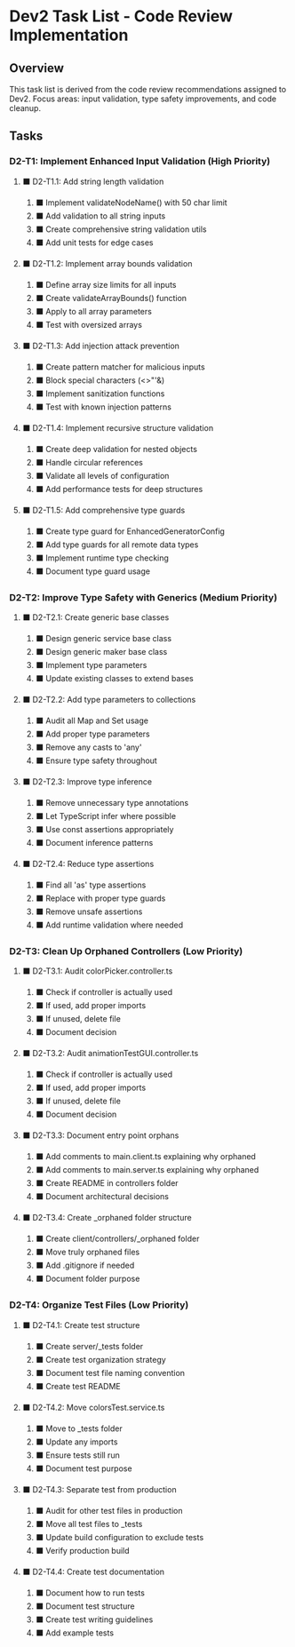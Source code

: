# Dev2 Task List - Code Review Implementation

## Overview

This task list is derived from the code review recommendations assigned to Dev2. Focus areas: input validation, type safety improvements, and code cleanup.

## Tasks

### D2-T1: Implement Enhanced Input Validation (High Priority)

1. ⬛ D2-T1.1: Add string length validation

   1. ⬛ Implement validateNodeName() with 50 char limit
   2. ⬛ Add validation to all string inputs
   3. ⬛ Create comprehensive string validation utils
   4. ⬛ Add unit tests for edge cases

2. ⬛ D2-T1.2: Implement array bounds validation

   1. ⬛ Define array size limits for all inputs
   2. ⬛ Create validateArrayBounds() function
   3. ⬛ Apply to all array parameters
   4. ⬛ Test with oversized arrays

3. ⬛ D2-T1.3: Add injection attack prevention

   1. ⬛ Create pattern matcher for malicious inputs
   2. ⬛ Block special characters (<>\"'&)
   3. ⬛ Implement sanitization functions
   4. ⬛ Test with known injection patterns

4. ⬛ D2-T1.4: Implement recursive structure validation

   1. ⬛ Create deep validation for nested objects
   2. ⬛ Handle circular references
   3. ⬛ Validate all levels of configuration
   4. ⬛ Add performance tests for deep structures

5. ⬛ D2-T1.5: Add comprehensive type guards
   1. ⬛ Create type guard for EnhancedGeneratorConfig
   2. ⬛ Add type guards for all remote data types
   3. ⬛ Implement runtime type checking
   4. ⬛ Document type guard usage

### D2-T2: Improve Type Safety with Generics (Medium Priority)

1. ⬛ D2-T2.1: Create generic base classes

   1. ⬛ Design generic service base class
   2. ⬛ Design generic maker base class
   3. ⬛ Implement type parameters
   4. ⬛ Update existing classes to extend bases

2. ⬛ D2-T2.2: Add type parameters to collections

   1. ⬛ Audit all Map and Set usage
   2. ⬛ Add proper type parameters
   3. ⬛ Remove any casts to 'any'
   4. ⬛ Ensure type safety throughout

3. ⬛ D2-T2.3: Improve type inference

   1. ⬛ Remove unnecessary type annotations
   2. ⬛ Let TypeScript infer where possible
   3. ⬛ Use const assertions appropriately
   4. ⬛ Document inference patterns

4. ⬛ D2-T2.4: Reduce type assertions
   1. ⬛ Find all 'as' type assertions
   2. ⬛ Replace with proper type guards
   3. ⬛ Remove unsafe assertions
   4. ⬛ Add runtime validation where needed

### D2-T3: Clean Up Orphaned Controllers (Low Priority)

1. ⬛ D2-T3.1: Audit colorPicker.controller.ts

   1. ⬛ Check if controller is actually used
   2. ⬛ If used, add proper imports
   3. ⬛ If unused, delete file
   4. ⬛ Document decision

2. ⬛ D2-T3.2: Audit animationTestGUI.controller.ts

   1. ⬛ Check if controller is actually used
   2. ⬛ If used, add proper imports
   3. ⬛ If unused, delete file
   4. ⬛ Document decision

3. ⬛ D2-T3.3: Document entry point orphans

   1. ⬛ Add comments to main.client.ts explaining why orphaned
   2. ⬛ Add comments to main.server.ts explaining why orphaned
   3. ⬛ Create README in controllers folder
   4. ⬛ Document architectural decisions

4. ⬛ D2-T3.4: Create \_orphaned folder structure
   1. ⬛ Create client/controllers/\_orphaned folder
   2. ⬛ Move truly orphaned files
   3. ⬛ Add .gitignore if needed
   4. ⬛ Document folder purpose

### D2-T4: Organize Test Files (Low Priority)

1. ⬛ D2-T4.1: Create test structure

   1. ⬛ Create server/\_tests folder
   2. ⬛ Create test organization strategy
   3. ⬛ Document test file naming convention
   4. ⬛ Create test README

2. ⬛ D2-T4.2: Move colorsTest.service.ts

   1. ⬛ Move to \_tests folder
   2. ⬛ Update any imports
   3. ⬛ Ensure tests still run
   4. ⬛ Document test purpose

3. ⬛ D2-T4.3: Separate test from production

   1. ⬛ Audit for other test files in production
   2. ⬛ Move all test files to \_tests
   3. ⬛ Update build configuration to exclude tests
   4. ⬛ Verify production build

4. ⬛ D2-T4.4: Create test documentation
   1. ⬛ Document how to run tests
   2. ⬛ Document test structure
   3. ⬛ Create test writing guidelines
   4. ⬛ Add example tests
